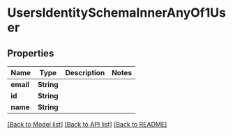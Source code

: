 # UsersIdentitySchemaInnerAnyOf1User

## Properties

Name | Type | Description | Notes
------------ | ------------- | ------------- | -------------
**email** | **String** |  | 
**id** | **String** |  | 
**name** | **String** |  | 

[[Back to Model list]](../README.md#documentation-for-models) [[Back to API list]](../README.md#documentation-for-api-endpoints) [[Back to README]](../README.md)


